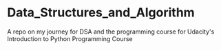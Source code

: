 # Data_Structures_and_Algorithm
A repo on my journey for DSA and the programming course for Udacity's Introduction to Python Programming Course


